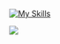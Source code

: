 [![My Skills](https://skillicons.dev/icons?i=html,css,js,tailwind,sass,git,figma)](https://skillicons.dev)

[![](https://www.codewars.com/users/GeorgeKryptonian/badges/micro)](https://www.codewars.com/users/GeorgeKryptonian)
